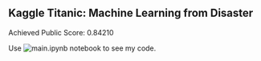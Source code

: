 ## Kaggle Titanic: Machine Learning from Disaster
Achieved Public Score: 0.84210

Use ![main.ipynb](https://github.com/Mohammad-Rahmdel/Titanic-Machine-Learning-from-Disaster/blob/master/main.ipynb) notebook to see my code.
